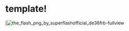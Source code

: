 # template!
[![the_flash_png_by_superflashofficial_de36frb-fullview](https://user-images.githubusercontent.com/90430191/140620925-b2735c26-29a2-4e3a-8c3d-95ded7a81d34.png)
